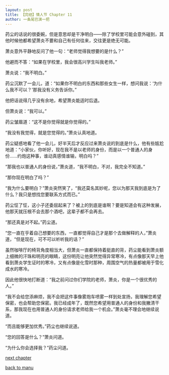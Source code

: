 ```yaml
---
layout: post
title: 【完结】情人节 Chapter 11
author: 一条尾巴演一把
---
```




药尘的话说的很委婉，但是意思却是干净明白——除了学校里可能会意外碰到，其他时候他都希望萧炎不要和自己有任何往来，交往更是绝无可能。

萧炎意外平静地反问了他一句：“老师觉得我想要的是什么？”

他避而不答：“如果在学校里，我会很高兴学生叫我老师。”

萧炎说：“我不明白。”

药尘沉默了一会儿，道：“如果你不明白的东西和那些女生一样，想问我说：‘为什么我不可以？’那我没有义务告诉你。”

他把话说得几乎没有余地，希望萧炎能适时后退。

但萧炎说：“我可以。”

药尘皱眉道：“这不是你觉得就是你觉得的。”

“我没有我觉得，就是您觉得的。”萧炎认真地道。

药尘疑惑地看了他一会儿，好半天后才反应过来萧炎说的到底是什么，他有些尴尬地道：“小家伙，你听好，现在我不是以老师的身份，而是以一个普通人的身份……约炮这种事，谁动真感情谁输，明白吗？”

“那我也以普通人的身份说，”萧炎道，“我不明白，不对，我完全不知道。”

“那你现在明白了吗？”

“我为什么要明白？”萧炎突然笑了，“我还莫名其妙呢，您以为那天我到底是为了什么？我只是想找您要联系方式而已。”

药尘怔了怔，这小子还委屈起来了？被上的到底是谁啊？要是知道会有这种发展，他那天就压根不会去那个酒吧，这辈子都不会再去。

“那还真是对不起。”药尘道。

“您一直在乎着自己想要的东西，一直都觉得自己才是那个去做解释的人，”萧炎道，“但是现在，可不可以听听我的话？”

虽然咖啡厅的椅背角度相当大，但萧炎一直都保持着挺直的背，药尘能看到萧炎额上细微的汗珠和明亮的眼睛，这份明亮让他突然觉得异常寒冷，有点像那天早上他看到萧炎学生证时的寒冷，又有点像是化雪时那种，周围空气的热量都被用于雪化成水的寒冷。

因此他很快地打断道：“我之前问过你们学院的老师，萧炎，你是一个很优秀的人。”

“我不会给您添麻烦，我不会把这件事像雾炮车喷雾一样到处宣扬，我理解您希望保密，也会帮助您保密。我已经成年了，既然您希望用普通人的身份和我撇清干系，那我现在也用普通人的身份请求老师给我一个机会。”萧炎毫不理会地继续说道。

“而且能够更加优秀。”药尘也继续说道。

“您的回答是什么？”萧炎问道。

“为什么你会选择我？”药尘问道。

[next chapter](https://allforyanchen.github.io/2020/07/18/post-22-cchapter-12.html)

[back to manu](https://allforyanchen.github.io/2020/07/18/post-22-.html)
